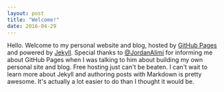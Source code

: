 ```yaml
---
layout: post
title: "Welcome!"
date: 2016-04-29
---
```


Hello. Welcome to my personal website and blog, hosted by [GitHub Pages](https://pages.github.com/) and powered by [Jekyll](http://jekyllrb.com). Special thanks to [@JordanAlimi](https://github.com/JordanAlimi) for informing me about GitHub Pages when I was talking to him about building my own personal site and blog. Free hosting just can't be beaten. I can't wait to learn more about Jekyll and authoring posts with Markdown is pretty awesome. It's actually a lot easier to do than I thought it would be.
